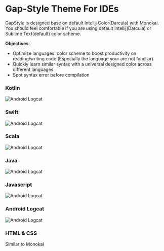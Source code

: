 # Gap-Style Theme For IDEs
GapStyle is designed base on default Intellij Color(Darcula) with Monokai. You should feel comfortable if you are using default intellij(Darcula) or Sublime Text(default) color scheme.

**Objectives**: 

* Optimize languages' color scheme to boost productivity on reading/writing code (Especially the language your are not familiar)
* Quickly learn similar syntax with a universal designed color across different languages
* Spot syntax error before compilation

### Kotlin
![Android Logcat](https://cdn.rawgit.com/gaplo917/IDE_Style/0a0c7191/preview/gap-style-kotlin.png)

### Swift
![Android Logcat](https://cdn.rawgit.com/gaplo917/IDE_Style/0a0c7191/preview/gap-style-swift.png)

### Scala
![Android Logcat](https://cdn.rawgit.com/gaplo917/IDE_Style/0a0c7191/preview/gap-style-scala.png)

### Java
![Android Logcat](https://cdn.rawgit.com/gaplo917/IDE_Style/0a0c7191/preview/gap-style-java.png)

### Javascript
![Android Logcat](https://cdn.rawgit.com/gaplo917/IDE_Style/0a0c7191/preview/gap-style-javascript.png)

### Android Logcat
![Android Logcat](https://cdn.rawgit.com/gaplo917/IDE_Style/0a0c7191/preview/gap-style-android-logcat.png)

### HTML & CSS
Similar to Monokai
